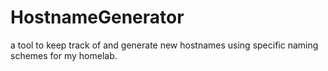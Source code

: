# HostnameGenerator
a tool to keep track of and generate new hostnames using specific naming schemes for my homelab.
